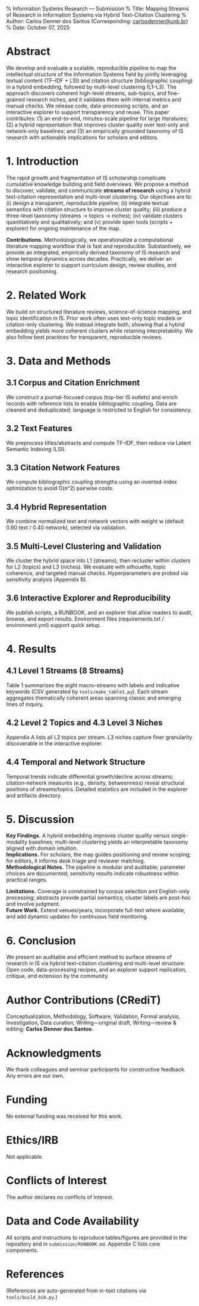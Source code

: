 % Information Systems Research — Submission
% Title: Mapping Streams of Research in Information Systems via Hybrid Text–Citation Clustering
% Author: Carlos Denner dos Santos (Corresponding: carlosdenner@unb.br)
% Date: October 07, 2025

# Abstract
We develop and evaluate a scalable, reproducible pipeline to map the intellectual structure of the Information Systems field by jointly leveraging textual content (TF–IDF + LSI) and citation structure (bibliographic coupling) in a hybrid embedding, followed by multi-level clustering (L1–L3). The approach discovers coherent high-level streams, sub-topics, and fine-grained research niches, and it validates them with internal metrics and manual checks. We release code, data-processing scripts, and an interactive explorer to support transparency and reuse. This paper contributes: (1) an end-to-end, minutes-scale pipeline for large literatures; (2) a hybrid representation that improves cluster quality over text-only and network-only baselines; and (3) an empirically grounded taxonomy of IS research with actionable implications for scholars and editors.

# 1. Introduction
The rapid growth and fragmentation of IS scholarship complicate cumulative knowledge building and field overviews. We propose a method to discover, validate, and communicate **streams of research** using a hybrid text–citation representation and multi-level clustering. Our objectives are to: (i) design a transparent, reproducible pipeline; (ii) integrate textual semantics with citation structure to improve cluster quality; (iii) produce a three-level taxonomy (streams → topics → niches); (iv) validate clusters quantitatively and qualitatively; and (v) provide open tools (scripts + explorer) for ongoing maintenance of the map.

**Contributions.** Methodologically, we operationalize a computational literature mapping workflow that is fast and reproducible. Substantively, we provide an integrated, empirically derived taxonomy of IS research and show temporal dynamics across decades. Practically, we deliver an interactive explorer to support curriculum design, review studies, and research positioning.

# 2. Related Work
We build on structured literature reviews, science-of-science mapping, and topic identification in IS. Prior work often uses text-only topic models or citation-only clustering. We instead integrate both, showing that a hybrid embedding yields more coherent clusters while retaining interpretability. We also follow best practices for transparent, reproducible reviews.

# 3. Data and Methods
## 3.1 Corpus and Citation Enrichment
We construct a journal-focused corpus (top-tier IS outlets) and enrich records with reference lists to enable bibliographic coupling. Data are cleaned and deduplicated; language is restricted to English for consistency.

## 3.2 Text Features
We preprocess titles/abstracts and compute TF–IDF, then reduce via Latent Semantic Indexing (LSI).

## 3.3 Citation Network Features
We compute bibliographic coupling strengths using an inverted-index optimization to avoid O(n^2) pairwise costs.

## 3.4 Hybrid Representation
We combine normalized text and network vectors with weight w (default 0.60 text / 0.40 network), selected via validation.

## 3.5 Multi-Level Clustering and Validation
We cluster the hybrid space into L1 (streams), then recluster within clusters for L2 (topics) and L3 (niches). We evaluate with silhouette, topic coherence, and targeted manual checks. Hyperparameters are probed via sensitivity analysis (Appendix B).

## 3.6 Interactive Explorer and Reproducibility
We publish scripts, a RUNBOOK, and an explorer that allow readers to audit, browse, and export results. Environment files (requirements.txt / environment.yml) support quick setup.

# 4. Results
## 4.1 Level 1 Streams (8 Streams)
Table 1 summarizes the eight macro-streams with labels and indicative keywords (CSV generated by `tools/make_table1.py`). Each stream aggregates thematically coherent areas spanning classic and emerging lines of inquiry.

## 4.2 Level 2 Topics and 4.3 Level 3 Niches
Appendix A lists all L2 topics per stream. L3 niches capture finer granularity discoverable in the interactive explorer.

## 4.4 Temporal and Network Structure
Temporal trends indicate differential growth/decline across streams; citation-network measures (e.g., density, betweenness) reveal structural positions of streams/topics. Detailed statistics are included in the explorer and artifacts directory.

# 5. Discussion
**Key Findings.** A hybrid embedding improves cluster quality versus single-modality baselines; multi-level clustering yields an interpretable taxonomy aligned with domain intuition.  
**Implications.** For scholars, the map guides positioning and review scoping; for editors, it informs desk triage and reviewer matching.  
**Methodological Notes.** The pipeline is modular and auditable; parameter choices are documented; sensitivity results indicate robustness within practical ranges.

**Limitations.** Coverage is constrained by corpus selection and English-only processing; abstracts provide partial semantics; cluster labels are post-hoc and involve judgment.  
**Future Work.** Extend venues/years, incorporate full-text where available, and add dynamic updates for continuous field monitoring.

# 6. Conclusion
We present an auditable and efficient method to surface streams of research in IS via hybrid text–citation clustering and multi-level structure. Open code, data-processing recipes, and an explorer support replication, critique, and extension by the community.

# Author Contributions (CRediT)
Conceptualization, Methodology, Software, Validation, Formal analysis, Investigation, Data curation, Writing—original draft, Writing—review & editing: **Carlos Denner dos Santos**.

# Acknowledgments
We thank colleagues and seminar participants for constructive feedback. Any errors are our own.

# Funding
No external funding was received for this work.

# Ethics/IRB
Not applicable.

# Conflicts of Interest
The author declares no conflicts of interest.

# Data and Code Availability
All scripts and instructions to reproduce tables/figures are provided in the repository and in `submission/RUNBOOK.md`. Appendix C lists core components.

# References
(References are auto-generated from in-text citations via `tools/build_bib.py`.)
